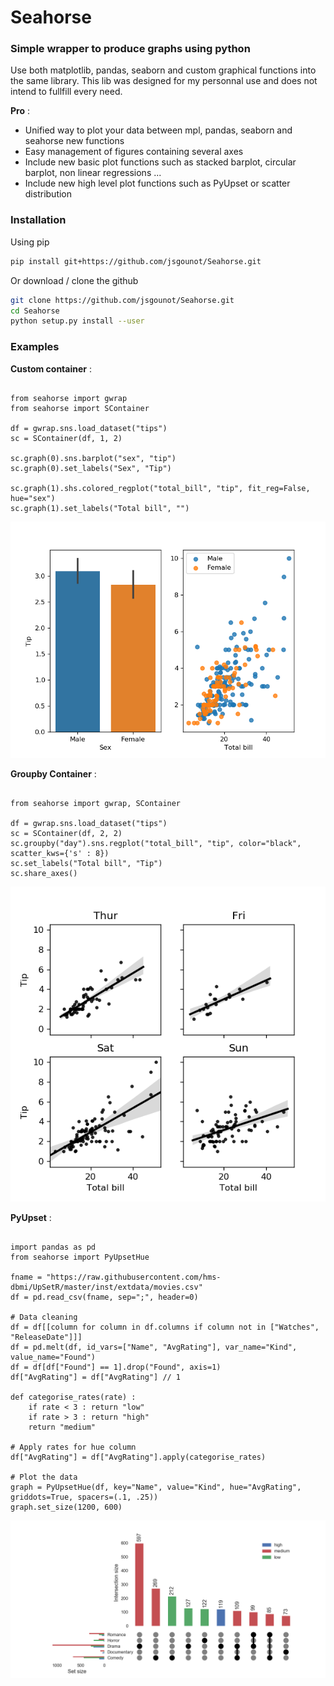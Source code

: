 # Seahorse
  
### Simple wrapper to produce graphs using python

Use both matplotlib, pandas, seaborn and custom graphical functions into the same library.
This lib was designed for my personnal use and does not intend to fullfill every need.

**Pro** : 
- Unified way to plot your data between mpl, pandas, seaborn and seahorse new functions
- Easy management of figures containing several axes
- Include new basic plot functions such as stacked barplot, circular barplot, non linear regressions ...
- Include new high level plot functions such as PyUpset or scatter distribution

### Installation

Using pip

```bash
pip install git+https://github.com/jsgounot/Seahorse.git
```

Or download / clone the github

```bash
git clone https://github.com/jsgounot/Seahorse.git
cd Seahorse
python setup.py install --user
```

### Examples

**Custom container** :

```python3

from seahorse import gwrap
from seahorse import SContainer

df = gwrap.sns.load_dataset("tips")
sc = SContainer(df, 1, 2)

sc.graph(0).sns.barplot("sex", "tip")
sc.graph(0).set_labels("Sex", "Tip")

sc.graph(1).shs.colored_regplot("total_bill", "tip", fit_reg=False, hue="sex")
sc.graph(1).set_labels("Total bill", "")
```

![Example image](https://github.com/jsgounot/Seahorse/blob/master/Examples/scontainer.png)

**Groupby Container** :

```python3

from seahorse import gwrap, SContainer

df = gwrap.sns.load_dataset("tips")
sc = SContainer(df, 2, 2)
sc.groupby("day").sns.regplot("total_bill", "tip", color="black", scatter_kws={'s' : 8})
sc.set_labels("Total bill", "Tip")
sc.share_axes()
```

![Example image](https://github.com/jsgounot/Seahorse/blob/master/Examples/scontainer_gb.png)

**PyUpset** :

```python3

import pandas as pd
from seahorse import PyUpsetHue

fname = "https://raw.githubusercontent.com/hms-dbmi/UpSetR/master/inst/extdata/movies.csv"
df = pd.read_csv(fname, sep=";", header=0)

# Data cleaning
df = df[[column for column in df.columns if column not in ["Watches", "ReleaseDate"]]]
df = pd.melt(df, id_vars=["Name", "AvgRating"], var_name="Kind", value_name="Found")
df = df[df["Found"] == 1].drop("Found", axis=1)
df["AvgRating"] = df["AvgRating"] // 1

def categorise_rates(rate) :
	if rate < 3 : return "low"
	if rate > 3 : return "high"
	return "medium"

# Apply rates for hue column
df["AvgRating"] = df["AvgRating"].apply(categorise_rates)

# Plot the data
graph = PyUpsetHue(df, key="Name", value="Kind", hue="AvgRating", griddots=True, spacers=(.1, .25))
graph.set_size(1200, 600)
```

![Example image](https://github.com/jsgounot/Seahorse/blob/master/Examples/upset.png)